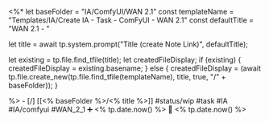 <%*
let baseFolder = "IA/ComfyUI/WAN 2.1"
const templateName = "Templates/IA/Create IA - Task - ComFyUI - WAN 2.1"
const defaultTitle = "WAN 2.1 - "

let title = await tp.system.prompt("Title (create Note Link)", defaultTitle);

let existing = tp.file.find_tfile(title);
let createdFileDisplay;
if (existing) {
  createdFileDisplay = existing.basename;
} else {
  createdFileDisplay = (await tp.file.create_new(tp.file.find_tfile(templateName), title, true, "/" + baseFolder));
}

%>   - [/] [[<% baseFolder %>/<% title %>]]  #status/wip #task  #IA #IA/comfyui   #WAN_2_1 ➕ <% tp.date.now() %> 🛫 <% tp.date.now() %>